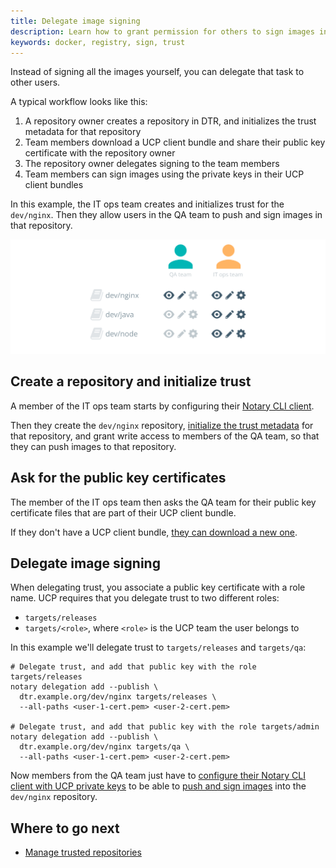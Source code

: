 ```yaml
---
title: Delegate image signing
description: Learn how to grant permission for others to sign images in Docker Trusted Registry.
keywords: docker, registry, sign, trust
---
```


Instead of signing all the images yourself, you can delegate that task
to other users.

A typical workflow looks like this:

1. A repository owner creates a repository in DTR, and initializes the trust
metadata for that repository
3. Team members download a UCP client bundle and share their public key
certificate with the repository owner
4. The repository owner delegates signing to the team members
5. Team members can sign images using the private keys in their UCP client
bundles

In this example, the IT ops team creates and initializes trust for the
`dev/nginx`. Then they allow users in the QA team to push and sign images in
that repository.

![teams](../../../images/delegate-image-signing-1.svg)

## Create a repository and initialize trust

A member of the IT ops team starts by configuring their
[Notary CLI client](../../access-dtr/configure-your-notary-client.md).

Then they create the `dev/nginx` repository,
[initialize the trust metadata](index.md) for that repository, and grant
write access to members of the QA team, so that they can push images to that
repository.

## Ask for the public key certificates

The member of the IT ops team then asks the QA team for their public key
certificate files that are part of their UCP client bundle.

If they don't have a UCP client bundle,
[they can download a new one](/datacenter/ucp/2.1/guides/user/access-ucp/cli-based-access.md).

## Delegate image signing

When delegating trust, you associate a public key certificate with a role name.
UCP requires that you delegate trust to two different roles:

* `targets/releases`
* `targets/<role>`, where `<role>` is the UCP team the user belongs to

In this example we'll delegate trust to `targets/releases` and `targets/qa`:

```none
# Delegate trust, and add that public key with the role targets/releases
notary delegation add --publish \
  dtr.example.org/dev/nginx targets/releases \
  --all-paths <user-1-cert.pem> <user-2-cert.pem>

# Delegate trust, and add that public key with the role targets/admin
notary delegation add --publish \
  dtr.example.org/dev/nginx targets/qa \
  --all-paths <user-1-cert.pem> <user-2-cert.pem>
```

Now members from the QA team just have to [configure their Notary CLI client
with UCP private keys](../../access-dtr/configure-your-notary-client.md)
to be able to [push and sign images](index.md) into the `dev/nginx` repository.

## Where to go next

* [Manage trusted repositories](manage-trusted-repositories.md)
